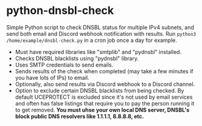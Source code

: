 # python-dnsbl-check
Simple Python script to check DNSBL status for multiple IPv4 subnets, and send both email and Discord webhook notification with results. Run `python3 /home/example/dnsbl-check.py` in a cron job once a day for example.
- Must have required libraries like "smtplib" and "pydnsbl" installed.
- Checks DNSBL blacklists using "pydnsbl" library.
- Uses SMTP credentials to send emails.
- Sends results of the check when completed (may take a few minutes if you have lots of IPs) to email.
- Optionally, also send results via Discord webhook to a Discord channel.
- Option to exclude certain DNSBL blacklists from being checked. By default UCEPROTECT is excluded since it's not used by email services and often has false listings that require you to pay the person running it to get removed.
**You must uhse your own local DNS server, DNSBL's block public DNS resolvers like 1.1.1.1, 8.8.8.8, etc.**
